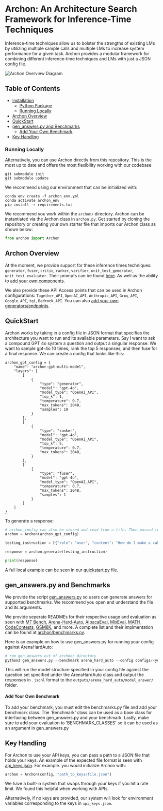 # Archon: An Architecture Search Framework for Inference-Time Techniques
Inference-time techniques allow us to bolster the strengths of existing LMs by utilizing multiple sample calls and multiple LMs to increase system performance for a given task.
Archon provides a modular framework for combining different inference-time techniques and LMs with just a JSON config file.

![Archon Overview Diagram](readme_assets/archon_itas_diagram.svg)


## Table of Contents
- [Installation](#installation)
    - [Python Package](#python-package)
    - [Running Locally](#running-locally)
- [Archon Overview](#archon-overview)
- [QuickStart](#QuickStart)
- [gen_answers.py and Benchmarks](#gen_answerspy-and-benchmarks)
    - [Add Your Own Benchmark](#add-your-own-benchmark)
- [Key Handling](#key-handling)

### Running Locally

Alternatively, you can use Archon directly from this repository. This is the most up to date and offers the most flexibility working with our codebase

```shell
git submodule init
git submodule update
```
  
We recommend using our environment that can be initialized with:
```
conda env create -f archon_env.yml
conda activate archon_env
pip install -r requirements.txt
````

We recommend you work within the `archon/` directory.
Archon can be instantiated via the Archon class in `archon.py`. Get started by cloning the repository or creating your own starter file that imports our Archon class as shown below: 
```python
from archon import Archon
```
## Archon Overview

At the moment, we provide support for these inference times techniques: `generator`, `fuser`, `critic`, `ranker`, `verifier`, `unit_test_generator`, `unit_test_evaluator`. Their prompts can be found [here](archon/components/prompts.py). As well as the ability to [add your own components](#tutorialsexamples). 

We also provide these API Access points that can be used in Archon configurations: `Together_API`, `OpenAI_API`, `Anthropic_API`, `Groq_API`, `Google_API`, `tgi`, `Bedrock_API`. You can also [add your own generators/endpoints](#tutorialsexamples).

## QuickStart

Archon works by taking in a config file in JSON format that specifies the architecture you want to run and its available parameters. 
Say I want to ask a compound GPT 4o system a question and output a singular response. We want to sample gpt-4o 10 times, rank the top 5 responses, and then fuse for a final response. We can create a config that looks like this:
```
archon_gpt_config = {
    "name": "archon-gpt-multi-model",
    "layers": [
        [
            {
                "type": "generator",
                "model": "gpt-4o",
                "model_type": "OpenAI_API",
                "top_k": 1,
                "temperature": 0.7,
                "max_tokens": 2048,
                "samples": 10
            }
        ],
        [
            {
                "type": "ranker",
                "model": "gpt-4o",
                "model_type": "OpenAI_API",
                "top_k": 5,
                "temperature": 0.7,
                "max_tokens": 2048,
            }
        ],
        [
            {
                "type": "fuser",
                "model": "gpt-4o",
                "model_type": "OpenAI_API",
                "temperature": 0.7,
                "max_tokens": 2048,
                "samples": 1
            }
        ]
    ]
}
```
To generate a response:
```python
# archon_config can also be stored and read from a file. Then passed to Archon()
archon = Archon(archon_gpt_config)

testing_instruction = [{"role": "user", "content": "How do I make a cake?"}]

response = archon.generate(testing_instruction)

print(response)
```
A full local example can be seen in our [quickstart.py](archon/quickstart.py) file.

## gen_answers.py and Benchmarks

We provide the script [gen_answers.py](archon/gen_answers.py) so users can generate answers for supported benchmarks. We recommend you open and understand the file and its arguments.

We provide seperate READMEs for their respective usage and evaluation as seen with [MT Bench](archon/mt_bench/README.md), [Arena-Hard-Auto](archon/arena_hard_auto/README.md), [AlpacaEval](archon/alpaca_eval/README.md), [MixEval](archon/mix_eval/README.md), [MATH](archon/math/README.md), [CodeContests](archon/code_contests/README.md), [GSM8K](archon/gsm8k/README.md), and more. A complete list and their implmentation can be found at [archon/benchmarks.py](archon/benchmarks.py).

Here is an example on how to use gen_answers.py for running your config against ArenaHardAuto:
```python
# run gen_answers out of archon/ directory
python3 gen_answers.py --benchmark arena_hard_auto --config configs/<your-config-file>.json  --parallel 16
```
This will run the model structure specified in your config file against the question set specified under the ArenaHardAuto class and output the responses in `.jsonl` format to the `outputs/arena_hard_auto/model_answer/` folder.

#### Add Your Own Benchmark
To add your benchmark, you must edit the benchmarks.py file and add your benchmark class. The 'Benchmark' class can be used as a base class for interfacing between gen_answers.py and your benchmark. Lastly, make sure to add your evaluation to 'BENCHMARK_CLASSES' so it can be used as an argument in gen_answers.py

## Key Handling

For Archon to use your API keys, you can pass a path to a JSON file that holds your keys. An example of the expected file format is seen with [api_keys.json](api_keys.json). For example. you would initialize Archon with:
```python
archon = Archon(config, "path_to_keys/file.json")
```
We have a built-in system that swaps through your keys if you hit a rate limit. We found this helpful when working with APIs.

Alternatively, if no keys are provided, our system will look for environment variables corresponding to the keys in `api_keys.json`.
